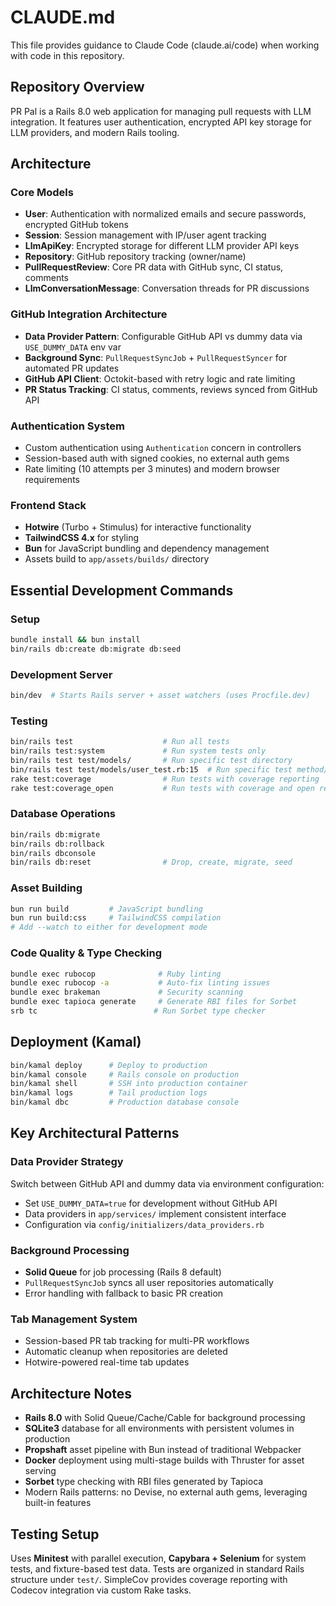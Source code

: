 # CLAUDE.md

This file provides guidance to Claude Code (claude.ai/code) when working with code in this repository.

## Repository Overview

PR Pal is a Rails 8.0 web application for managing pull requests with LLM integration. It features user authentication, encrypted API key storage for LLM providers, and modern Rails tooling.

## Architecture

### Core Models
- **User**: Authentication with normalized emails and secure passwords, encrypted GitHub tokens
- **Session**: Session management with IP/user agent tracking  
- **LlmApiKey**: Encrypted storage for different LLM provider API keys
- **Repository**: GitHub repository tracking (owner/name)
- **PullRequestReview**: Core PR data with GitHub sync, CI status, comments
- **LlmConversationMessage**: Conversation threads for PR discussions

### GitHub Integration Architecture
- **Data Provider Pattern**: Configurable GitHub API vs dummy data via `USE_DUMMY_DATA` env var
- **Background Sync**: `PullRequestSyncJob` + `PullRequestSyncer` for automated PR updates
- **GitHub API Client**: Octokit-based with retry logic and rate limiting
- **PR Status Tracking**: CI status, comments, reviews synced from GitHub API

### Authentication System
- Custom authentication using `Authentication` concern in controllers
- Session-based auth with signed cookies, no external auth gems
- Rate limiting (10 attempts per 3 minutes) and modern browser requirements

### Frontend Stack
- **Hotwire** (Turbo + Stimulus) for interactive functionality
- **TailwindCSS 4.x** for styling
- **Bun** for JavaScript bundling and dependency management
- Assets build to `app/assets/builds/` directory

## Essential Development Commands

### Setup
```bash
bundle install && bun install
bin/rails db:create db:migrate db:seed
```

### Development Server
```bash
bin/dev  # Starts Rails server + asset watchers (uses Procfile.dev)
```

### Testing
```bash
bin/rails test                    # Run all tests
bin/rails test:system             # Run system tests only
bin/rails test test/models/       # Run specific test directory
bin/rails test test/models/user_test.rb:15  # Run specific test method/line
rake test:coverage                # Run tests with coverage reporting
rake test:coverage_open           # Run tests with coverage and open report
```

### Database Operations
```bash
bin/rails db:migrate
bin/rails db:rollback
bin/rails dbconsole
bin/rails db:reset                # Drop, create, migrate, seed
```

### Asset Building
```bash
bun run build         # JavaScript bundling
bun run build:css     # TailwindCSS compilation
# Add --watch to either for development mode
```

### Code Quality & Type Checking
```bash
bundle exec rubocop              # Ruby linting
bundle exec rubocop -a           # Auto-fix linting issues
bundle exec brakeman             # Security scanning
bundle exec tapioca generate     # Generate RBI files for Sorbet
srb tc                          # Run Sorbet type checker
```

## Deployment (Kamal)

```bash
bin/kamal deploy      # Deploy to production
bin/kamal console     # Rails console on production
bin/kamal shell       # SSH into production container
bin/kamal logs        # Tail production logs
bin/kamal dbc         # Production database console
```

## Key Architectural Patterns

### Data Provider Strategy
Switch between GitHub API and dummy data via environment configuration:
- Set `USE_DUMMY_DATA=true` for development without GitHub API
- Data providers in `app/services/` implement consistent interface
- Configuration via `config/initializers/data_providers.rb`

### Background Processing
- **Solid Queue** for job processing (Rails 8 default)
- `PullRequestSyncJob` syncs all user repositories automatically
- Error handling with fallback to basic PR creation

### Tab Management System
- Session-based PR tab tracking for multi-PR workflows
- Automatic cleanup when repositories are deleted
- Hotwire-powered real-time tab updates

## Architecture Notes

- **Rails 8.0** with Solid Queue/Cache/Cable for background processing
- **SQLite3** database for all environments with persistent volumes in production
- **Propshaft** asset pipeline with Bun instead of traditional Webpacker
- **Docker** deployment using multi-stage builds with Thruster for asset serving
- **Sorbet** type checking with RBI files generated by Tapioca
- Modern Rails patterns: no Devise, no external auth gems, leveraging built-in features

## Testing Setup

Uses **Minitest** with parallel execution, **Capybara + Selenium** for system tests, and fixture-based test data. Tests are organized in standard Rails structure under `test/`. SimpleCov provides coverage reporting with Codecov integration via custom Rake tasks.